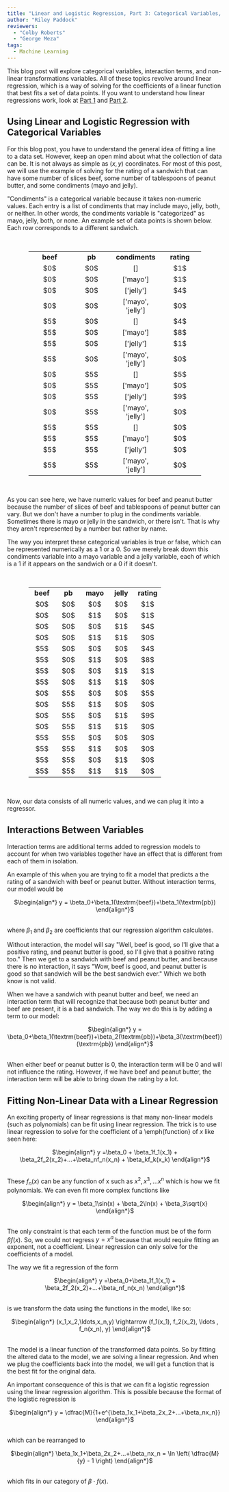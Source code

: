 ```yaml
---
title: "Linear and Logistic Regression, Part 3: Categorical Variables, Interaction Terms, and Nonlinear Transformations of Variables"
author: "Riley Paddock"
reviewers:
  - "Colby Roberts"
  - "George Meza"
tags:
  - Machine Learning
---
```


This blog post will explore categorical variables, interaction terms, and non-linear transformations variables. All of these topics revolve around linear regression, which is a way of solving for the coefficients of a linear function that best fits a set of data points. If you want to understand how linear regressions work, look at <a class="body" href="https://eurisko-us.github.io/linear-and-logistic-regression-part-1-understanding-the-models/" target="_blank">Part 1</a> and <a class="body" href="https://eurisko-us.github.io/linear-and-logistic-regression-part-2-fitting-the-models/" target="_blank">Part 2</a>.

<h2>Using Linear and Logistic Regression with Categorical Variables</h2>

For this blog post, you have to understand the general idea of fitting a line to a data set. However, keep an open mind about what the collection of data can be. It is not always as simple as $(x,y)$ coordinates. For most of this post, we will use the example of solving for the rating of a sandwich that can have some number of slices beef, some number of tablespoons of peanut butter, and some condiments (mayo and jelly).

"Condiments" is a categorical variable because it takes non-numeric values. Each entry is a list of condiments that may include mayo, jelly, both, or neither. In other words, the condiments variable is "categorized" as mayo, jelly, both, or none. An example set of data points is shown below. Each row corresponds to a different sandwich.

<br>

<center>
<table style="width:80%">
  <tr>
    <td width="25%"><b><center>beef</center></b></td>
    <td width="25%"><b><center>pb</center></b></td>
        <td width="25%"><b><center>condiments</center></b></td>
        <td width="25%"><b><center>rating</center></b></td>
  </tr>
  <tr>
    <td><center>$0$</center></td>
    <td><center>$0$</center></td>
    <td><center>[]</center></td>
    <td><center>$1$</center></td>
  </tr>
  <tr>
    <td><center>$0$</center></td>
    <td><center>$0$</center></td>
    <td><center>['mayo']</center></td>
    <td><center>$1$</center></td>
  </tr>
  <tr>
    <td><center>$0$</center></td>
    <td><center>$0$</center></td>
    <td><center>['jelly']</center></td>
    <td><center>$4$</center></td>
  </tr>
  <tr>
    <td><center>$0$</center></td>
    <td><center>$0$</center></td>
    <td><center>['mayo', 'jelly']</center></td>
    <td><center>$0$</center></td>
  </tr>
  <tr>
    <td><center>$5$</center></td>
    <td><center>$0$</center></td>
    <td><center>[]</center></td>
    <td><center>$4$</center></td>
  </tr>
  <tr>
    <td><center>$5$</center></td>
    <td><center>$0$</center></td>
    <td><center>['mayo']</center></td>
    <td><center>$8$</center></td>
  </tr>
  <tr>
    <td><center>$5$</center></td>
    <td><center>$0$</center></td>
    <td><center>['jelly']</center></td>
    <td><center>$1$</center></td>
  </tr>
  <tr>
    <td><center>$5$</center></td>
    <td><center>$0$</center></td>
    <td><center>['mayo', 'jelly']</center></td>
    <td><center>$0$</center></td>
  </tr>
  <tr>
    <td><center>$0$</center></td>
    <td><center>$5$</center></td>
    <td><center>[]</center></td>
    <td><center>$5$</center></td>
  </tr>
  <tr>
    <td><center>$0$</center></td>
    <td><center>$5$</center></td>
    <td><center>['mayo']</center></td>
    <td><center>$0$</center></td>
  </tr>
  <tr>
    <td><center>$0$</center></td>
    <td><center>$5$</center></td>
    <td><center>['jelly']</center></td>
    <td><center>$9$</center></td>
  </tr>
  <tr>
    <td><center>$0$</center></td>
    <td><center>$5$</center></td>
    <td><center>['mayo', 'jelly']</center></td>
    <td><center>$0$</center></td>
  </tr>
  <tr>
    <td><center>$5$</center></td>
    <td><center>$5$</center></td>
    <td><center>[]</center></td>
    <td><center>$0$</center></td>
  </tr>
  <tr>
    <td><center>$5$</center></td>
    <td><center>$5$</center></td>
    <td><center>['mayo']</center></td>
    <td><center>$0$</center></td>
  </tr>
  <tr>
    <td><center>$5$</center></td>
    <td><center>$5$</center></td>
    <td><center>['jelly']</center></td>
    <td><center>$0$</center></td>
  </tr>
  <tr>
    <td><center>$5$</center></td>
    <td><center>$5$</center></td>
    <td><center>['mayo', 'jelly']</center></td>
    <td><center>$0$</center></td>
  </tr>
</table>
</center>
<br>

As you can see here, we have numeric values for beef and peanut butter because the number of slices of beef and tablespoons of peanut butter can vary. But we don't have a number to plug in the condiments variable. Sometimes there is mayo or jelly in the sandwich, or there isn't. That is why they aren't represented by a number but rather by name. 

The way you interpret these categorical variables is true or false, which can be represented numerically as a $1$ or a $0.$ So we merely break down this condiments variable into a mayo variable and a jelly variable, each of which is a $1$ if it appears on the sandwich or a $0$ if it doesn't.

<br>

<center>
<table style="width:80%">
  <tr>
    <td width="20%"><b><center>beef</center></b></td>
    <td width="20%"><b><center>pb</center></b></td>
        <td width="20%"><b><center>mayo</center></b></td>
    <td width="20%"><b><center>jelly</center></b></td>
        <td width="20%"><b><center>rating</center></b></td>
  </tr>
  <tr>
    <td><center>$0$</center></td>
    <td><center>$0$</center></td>
    <td><center>$0$</center></td>
    <td><center>$0$</center></td>
    <td><center>$1$</center></td>
  </tr>
  <tr>
    <td><center>$0$</center></td>
    <td><center>$0$</center></td>
    <td><center>$1$</center></td>
    <td><center>$0$</center></td>
    <td><center>$1$</center></td>
  </tr>
  <tr>
    <td><center>$0$</center></td>
    <td><center>$0$</center></td>
    <td><center>$0$</center></td>
    <td><center>$1$</center></td>
    <td><center>$4$</center></td>
  </tr>
  <tr>
    <td><center>$0$</center></td>
    <td><center>$0$</center></td>
    <td><center>$1$</center></td>
    <td><center>$1$</center></td>
    <td><center>$0$</center></td>
  </tr>
  <tr>
    <td><center>$5$</center></td>
    <td><center>$0$</center></td>
    <td><center>$0$</center></td>
    <td><center>$0$</center></td>
    <td><center>$4$</center></td>
  </tr>
  <tr>
    <td><center>$5$</center></td>
    <td><center>$0$</center></td>
    <td><center>$1$</center></td>
    <td><center>$0$</center></td>
    <td><center>$8$</center></td>
  </tr>
  <tr>
    <td><center>$5$</center></td>
    <td><center>$0$</center></td>
    <td><center>$0$</center></td>
    <td><center>$1$</center></td>
    <td><center>$1$</center></td>
  </tr>
  <tr>
    <td><center>$5$</center></td>
    <td><center>$0$</center></td>
    <td><center>$1$</center></td>
    <td><center>$1$</center></td>
    <td><center>$0$</center></td>
  </tr>
  <tr>
    <td><center>$0$</center></td>
    <td><center>$5$</center></td>
    <td><center>$0$</center></td>
    <td><center>$0$</center></td>
    <td><center>$5$</center></td>
  </tr>
  <tr>
    <td><center>$0$</center></td>
    <td><center>$5$</center></td>
    <td><center>$1$</center></td>
    <td><center>$0$</center></td>
    <td><center>$0$</center></td>
  </tr>
  <tr>
    <td><center>$0$</center></td>
    <td><center>$5$</center></td>
    <td><center>$0$</center></td>
    <td><center>$1$</center></td>
    <td><center>$9$</center></td>
  </tr>
  <tr>
    <td><center>$0$</center></td>
    <td><center>$5$</center></td>
    <td><center>$1$</center></td>
    <td><center>$1$</center></td>
    <td><center>$0$</center></td>
  </tr>
  <tr>
    <td><center>$5$</center></td>
    <td><center>$5$</center></td>
    <td><center>$0$</center></td>
    <td><center>$0$</center></td>
    <td><center>$0$</center></td>
  </tr>
  <tr>
    <td><center>$5$</center></td>
    <td><center>$5$</center></td>
    <td><center>$1$</center></td>
    <td><center>$0$</center></td>
    <td><center>$0$</center></td>
  </tr>
  <tr>
    <td><center>$5$</center></td>
    <td><center>$5$</center></td>
    <td><center>$0$</center></td>
    <td><center>$1$</center></td>
    <td><center>$0$</center></td>
  </tr>
  <tr>
    <td><center>$5$</center></td>
    <td><center>$5$</center></td>
    <td><center>$1$</center></td>
    <td><center>$1$</center></td>
    <td><center>$0$</center></td>
  </tr>
</table>
</center>
<br>

Now, our data consists of all numeric values, and we can plug it into a regressor.

<h2>Interactions Between Variables</h2>

Interaction terms are additional terms added to regression models to account for when two variables together have an effect that is different from each of them in isolation.

An example of this when you are trying to fit a model that predicts a the rating of a sandwich with beef or peanut butter. Without interaction terms, our model would be

<center>
$\begin{align*}
y = \beta_0+\beta_1(\textrm{beef})+\beta_1(\textrm{pb})
\end{align*}$
</center>
<br>

where $\beta_1$ and $\beta_2$ are coefficients that our regression algorithm calculates.

Without interaction, the model will say "Well, beef is good, so I'll give that a positive rating, and peanut butter is good, so I'll give that a positive rating too." Then we get to a sandwich with beef and peanut butter, and because there is no interaction, it says "Wow, beef is good, and peanut butter is good so that sandwich will be the best sandwich ever." Which we both know is not valid.

When we have a sandwich with peanut butter and beef, we need an interaction term that will recognize that because both peanut butter and beef are present, it is a bad sandwich. The way we do this is by adding a term to our model: 

<center>
$\begin{align*}
y = \beta_0+\beta_1(\textrm{beef})+\beta_2(\textrm{pb})+\beta_3(\textrm{beef})(\textrm{pb})
\end{align*}$
</center>
<br>

When either beef or peanut butter is $0,$ the interaction term will be $0$ and will not influence the rating. However, if we have beef and peanut butter, the interaction term will be able to bring down the rating by a lot.


<h2>Fitting Non-Linear Data with a Linear Regression</h2>

An exciting property of linear regressions is that many non-linear models (such as polynomials) can be fit using linear regression. The trick is to use linear regression to solve for the coefficient of a \emph{function} of $x$ like seen here:

<center>
$\begin{align*}
y =\beta_0 + \beta_1f_1(x_1) + \beta_2f_2(x_2)+...+\beta_nf_n(x_n) + \beta_kf_k(x_k)
\end{align*}$
</center>
<br>

These $f_n(x)$ can be any function of x such as $x^2,x^3,...x^n$ which is how we fit polynomials. We can even fit more complex functions like 

<center>
$\begin{align*}
y = \beta_1\sin(x) + \beta_2\ln(x) + \beta_3\sqrt{x}
  \end{align*}$
</center>
<br>

The only constraint is that each term of the function must be of the form $\beta f(x)$. So, we could not regress $y =x^a$ because that would require fitting an exponent, not a coefficient. Linear regression can only solve for the coefficients of a model. 

The way we fit a regression of the form

<center>
$\begin{align*}
y =\beta_0+\beta_1f_1(x_1) + \beta_2f_2(x_2)+...+\beta_nf_n(x_n)
  \end{align*}$
</center>
<br>

is we transform the data using the functions in the model, like so:

<center>
$\begin{align*}
(x_1,x_2,\ldots,x_n,y) \rightarrow (f_1(x_1), f_2(x_2), \ldots , f_n(x_n), y)
  \end{align*}$
</center>
<br>

The model is a linear function of the transformed data points. So by fitting the altered data to the model, we are solving a linear regression. And when we plug the coefficients back into the model, we will get a function that is the best fit for the original data.

An important consequence of this is that we can fit a logistic regression using the linear regression algorithm. This is possible because the format of the logistic regression is

<center>
$\begin{align*}
y = \dfrac{M}{1+e^{\beta_1x_1+\beta_2x_2+...+\beta_nx_n}}
  \end{align*}$
</center>
<br>

which can be rearranged to 

<center>
$\begin{align*}
\beta_1x_1+\beta_2x_2+...+\beta_nx_n = \ln \left( \dfrac{M}{y} - 1 \right)
  \end{align*}$
</center>
<br>

which fits in our category of $\beta \cdot f(x).$
